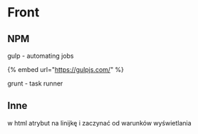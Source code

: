 # Front

## NPM

gulp - automating jobs 

{% embed url="https://gulpjs.com/" %}

grunt - task runner

## Inne

w html atrybut na linijkę i zaczynać od warunków wyświetlania

